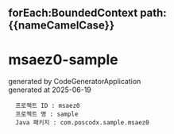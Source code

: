 forEach:BoundedContext
path:{{nameCamelCase}}
---
# msaez0-sample

generated by CodeGeneratorApplication  
generated at 2025-06-19

```
  프로젝트 ID : msaez0
  프로젝트 명 : sample
  Java 패키지 : com.poscodx.sample.msaez0
```
